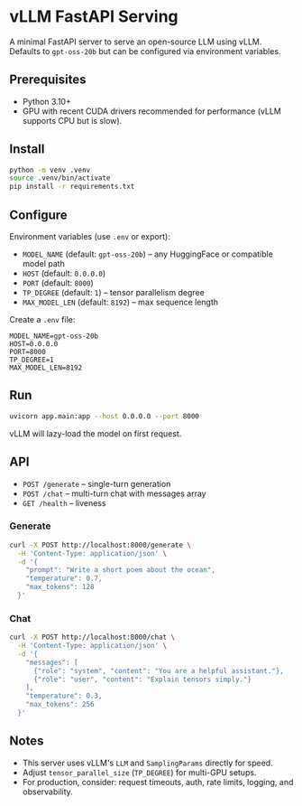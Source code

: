 # vLLM FastAPI Serving

A minimal FastAPI server to serve an open-source LLM using vLLM. Defaults to `gpt-oss-20b` but can be configured via environment variables.

## Prerequisites
- Python 3.10+
- GPU with recent CUDA drivers recommended for performance (vLLM supports CPU but is slow).

## Install
```bash
python -m venv .venv
source .venv/bin/activate
pip install -r requirements.txt
```

## Configure
Environment variables (use `.env` or export):
- `MODEL_NAME` (default: `gpt-oss-20b`) – any HuggingFace or compatible model path
- `HOST` (default: `0.0.0.0`)
- `PORT` (default: `8000`)
- `TP_DEGREE` (default: `1`) – tensor parallelism degree
- `MAX_MODEL_LEN` (default: `8192`) – max sequence length

Create a `.env` file:
```env
MODEL_NAME=gpt-oss-20b
HOST=0.0.0.0
PORT=8000
TP_DEGREE=1
MAX_MODEL_LEN=8192
```

## Run
```bash
uvicorn app.main:app --host 0.0.0.0 --port 8000
```

vLLM will lazy-load the model on first request.

## API
- `POST /generate` – single-turn generation
- `POST /chat` – multi-turn chat with messages array
- `GET /health` – liveness

### Generate
```bash
curl -X POST http://localhost:8000/generate \
  -H 'Content-Type: application/json' \
  -d '{
    "prompt": "Write a short poem about the ocean",
    "temperature": 0.7,
    "max_tokens": 128
  }'
```

### Chat
```bash
curl -X POST http://localhost:8000/chat \
  -H 'Content-Type: application/json' \
  -d '{
    "messages": [
      {"role": "system", "content": "You are a helpful assistant."},
      {"role": "user", "content": "Explain tensors simply."}
    ],
    "temperature": 0.3,
    "max_tokens": 256
  }'
```

## Notes
- This server uses vLLM's `LLM` and `SamplingParams` directly for speed.
- Adjust `tensor_parallel_size` (`TP_DEGREE`) for multi-GPU setups.
- For production, consider: request timeouts, auth, rate limits, logging, and observability. 